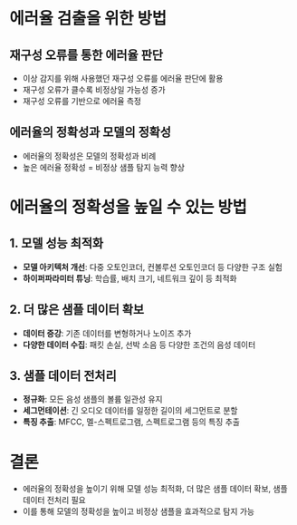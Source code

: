 # 에러율 검출을 위한 방법

## 재구성 오류를 통한 에러율 판단

- 이상 감지를 위해 사용했던 재구성 오류를 에러율 판단에 활용
- 재구성 오류가 클수록 비정상일 가능성 증가
- 재구성 오류를 기반으로 에러율 측정

## 에러율의 정확성과 모델의 정확성

- 에러율의 정확성은 모델의 정확성과 비례
- 높은 에러율 정확성 = 비정상 샘플 탐지 능력 향상

# 에러율의 정확성을 높일 수 있는 방법

## 1. 모델 성능 최적화

- **모델 아키텍처 개선**: 다중 오토인코더, 컨볼루션 오토인코더 등 다양한 구조 실험
- **하이퍼파라미터 튜닝**: 학습률, 배치 크기, 네트워크 깊이 등 최적화

## 2. 더 많은 샘플 데이터 확보

- **데이터 증강**: 기존 데이터를 변형하거나 노이즈 추가
- **다양한 데이터 수집**: 패킷 손실, 선박 소음 등 다양한 조건의 음성 데이터

## 3. 샘플 데이터 전처리

- **정규화**: 모든 음성 샘플의 볼륨 일관성 유지
- **세그먼테이션**: 긴 오디오 데이터를 일정한 길이의 세그먼트로 분할
- **특징 추출**: MFCC, 멜-스펙트로그램, 스펙트로그램 등의 특징 추출

# 결론

- 에러율의 정확성을 높이기 위해 모델 성능 최적화, 더 많은 샘플 데이터 확보, 샘플 데이터 전처리 필요
- 이를 통해 모델의 정확성을 높이고 비정상 샘플을 효과적으로 탐지 가능
